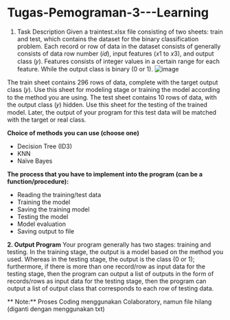 # Tugas-Pemograman-3---Learning

1. Task Description
   Given a traintest.xlsx file consisting of two sheets: train and test, which contains the dataset for the binary classification problem. Each record or row of data in the dataset consists of generally consists of data row number (𝑖𝑑), input features (𝑥1 to 𝑥3), and output class (𝑦). Features consists of integer values in a certain range for each feature. While the output class is binary (0 or 1).
   ![image](https://github.com/user-attachments/assets/bcdeac4d-40ab-4768-b22d-02080d6b1112)
   
The train sheet contains 296 rows of data, complete with the target output class (𝑦). Use this sheet for modeling stage or training the model according to the method you are using. The test sheet contains 10 rows of data, with the output class (𝑦) hidden. Use this sheet for the testing of the trained model. Later, the output of your program for this test data will be matched with the target or real class.

**Choice of methods you can use (choose one)**
-  Decision Tree (ID3)
-  KNN
-  Naïve Bayes

**The process that you have to implement into the program (can be a function/procedure):**
-  Reading the training/test data
-  Training the model
-  Saving the training model
-  Testing the model
-  Model evaluation
-  Saving output to file

**2. Output Program**
   Your program generally has two stages: training and testing. In the training stage, the output is a model based on the method you used. Whereas in the testing stage, the output is the class (0 or 1); furthermore, if there is more than one record/row as input data for the testing stage, then the program can output a list of outputs in the form of records/rows as input data for the testing stage, then the program can output a list of output class that corresponds to each row of testing data.

  ** Note:**
  Proses Coding menggunakan Colaboratory, namun file hilang (diganti dengan menggunakan txt)

